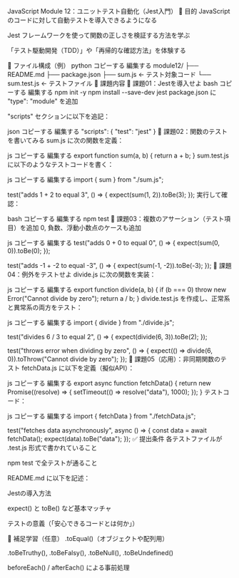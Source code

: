 JavaScript Module 12：ユニットテスト自動化（Jest入門）
🎯 目的
JavaScriptのコードに対して自動テストを導入できるようになる

Jest フレームワークを使って関数の正しさを検証する方法を学ぶ

「テスト駆動開発（TDD）」や「再帰的な確認方法」を体験する

📁 ファイル構成（例）
python
コピーする
編集する
module12/
├── README.md
├── package.json
├── sum.js               ← テスト対象コード
└── sum.test.js          ← テストファイル
📝 課題内容
🧪 課題01：Jestを導入せよ
bash
コピーする
編集する
npm init -y
npm install --save-dev jest
package.json に "type": "module" を追加

"scripts" セクションに以下を追記：

json
コピーする
編集する
"scripts": {
  "test": "jest"
}
🧪 課題02：関数のテストを書いてみる
sum.js に次の関数を定義：

js
コピーする
編集する
export function sum(a, b) {
  return a + b;
}
sum.test.js に以下のようなテストコードを書く：

js
コピーする
編集する
import { sum } from "./sum.js";

test("adds 1 + 2 to equal 3", () => {
  expect(sum(1, 2)).toBe(3);
});
実行して確認：

bash
コピーする
編集する
npm test
🧪 課題03：複数のアサーション（テスト項目）を追加
0, 負数、浮動小数点のケースも追加

js
コピーする
編集する
test("adds 0 + 0 to equal 0", () => {
  expect(sum(0, 0)).toBe(0);
});

test("adds -1 + -2 to equal -3", () => {
  expect(sum(-1, -2)).toBe(-3);
});
🧪 課題04：例外をテストせよ
divide.js に次の関数を実装：

js
コピーする
編集する
export function divide(a, b) {
  if (b === 0) throw new Error("Cannot divide by zero");
  return a / b;
}
divide.test.js を作成し、正常系と異常系の両方をテスト：

js
コピーする
編集する
import { divide } from "./divide.js";

test("divides 6 / 3 to equal 2", () => {
  expect(divide(6, 3)).toBe(2);
});

test("throws error when dividing by zero", () => {
  expect(() => divide(6, 0)).toThrow("Cannot divide by zero");
});
🧪 課題05（応用）：非同期関数のテスト
fetchData.js に以下を定義（擬似API）：

js
コピーする
編集する
export async function fetchData() {
  return new Promise((resolve) => {
    setTimeout(() => resolve("data"), 1000);
  });
}
テストコード：

js
コピーする
編集する
import { fetchData } from "./fetchData.js";

test("fetches data asynchronously", async () => {
  const data = await fetchData();
  expect(data).toBe("data");
});
✅ 提出条件
各テストファイルが .test.js 形式で書かれていること

npm test で全テストが通ること

README.md に以下を記述：

Jestの導入方法

expect() と toBe() など基本マッチャ

テストの意義（「安心できるコードとは何か」）

🧠 補足学習（任意）
.toEqual()（オブジェクトや配列用）

.toBeTruthy(), .toBeFalsy(), .toBeNull(), .toBeUndefined()

beforeEach() / afterEach() による事前処理

